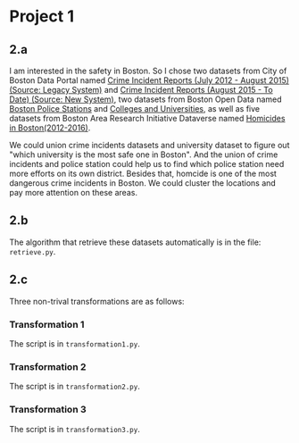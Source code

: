 # Project 1

## 2.a

I am interested in the safety in Boston. So I chose two datasets from City of Boston Data Portal named [Crime Incident Reports (July 2012 - August 2015) (Source: Legacy System)](https://data.cityofboston.gov/Public-Safety/Crime-Incident-Reports-July-2012-August-2015-Sourc/7cdf-6fgx) and [Crime Incident Reports (August 2015 - To Date) (Source: New System)](https://data.cityofboston.gov/Public-Safety/Crime-Incident-Reports-August-2015-To-Date-Source-/fqn4-4qap), two datasets from Boston Open Data named [Boston Police Stations](http://bostonopendata-boston.opendata.arcgis.com/datasets/e5a0066d38ac4e2abbc7918197a4f6af_6) and [Colleges and Universities](http://bostonopendata-boston.opendata.arcgis.com/datasets/cbf14bb032ef4bd38e20429f71acb61a_2), as well as five datasets from Boston Area Research Initiative Dataverse named [Homicides in Boston(2012-2016)](https://dataverse.harvard.edu/dataset.xhtml?persistentId=doi:10.7910/DVN/1J0IBN). 

We could union crime incidents datasets and university dataset to figure out "which university is the most safe one in Boston". And the union of crime incidents and police station could help us to find which police station need more efforts on its own district. Besides that, homcide is one of the most dangerous crime incidents in Boston. We could cluster the locations and pay more attention on these areas.

## 2.b

The algorithm that retrieve these datasets automatically is in the file: ```retrieve.py```.

## 2.c

Three non-trival transformations are as follows:

### Transformation 1

The script is in ```transformation1.py```. 

### Transformation 2

The script is in ```transformation2.py```. 

### Transformation 3

The script is in ```transformation3.py```. 
